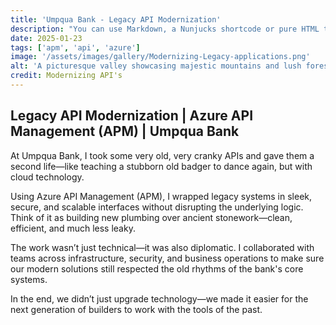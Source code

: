 ```yaml
---
title: 'Umpqua Bank - Legacy API Modernization'
description: "You can use Markdown, a Nunjucks shortcode or pure HTML to add images to your posts and pages."
date: 2025-01-23
tags: ['apm', 'api', 'azure']
image: '/assets/images/gallery/Modernizing-Legacy-applications.png'
alt: 'A picturesque valley showcasing majestic mountains and lush forests, creating a serene and captivating landscape'
credit: Modernizing API's
---
```


## Legacy API Modernization | Azure API Management (APM) | Umpqua Bank

At Umpqua Bank, I took some very old, very cranky APIs and gave them a second life—like teaching a stubborn old badger to dance again, but with cloud technology.

Using Azure API Management (APM), I wrapped legacy systems in sleek, secure, and scalable interfaces without disrupting the underlying logic. Think of it as building new plumbing over ancient stonework—clean, efficient, and much less leaky.

The work wasn’t just technical—it was also diplomatic. I collaborated with teams across infrastructure, security, and business operations to make sure our modern solutions still respected the old rhythms of the bank's core systems.

In the end, we didn’t just upgrade technology—we made it easier for the next generation of builders to work with the tools of the past.